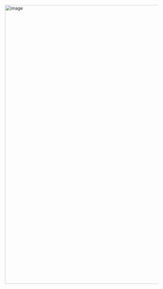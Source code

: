 <img width="920" alt="image" src="https://github.com/user-attachments/assets/e044589c-fafe-4c15-8005-76f41dbd0184">
